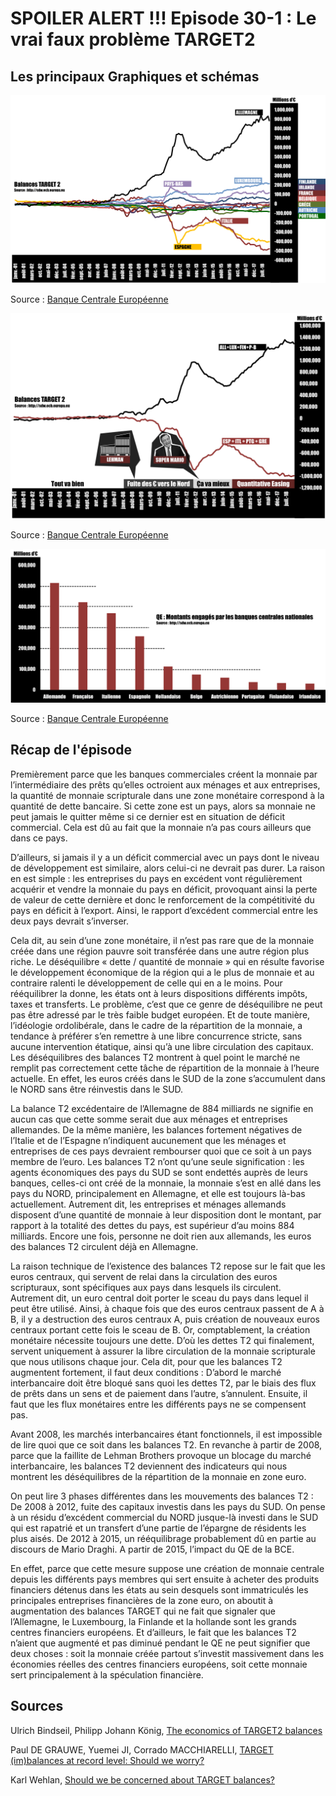 # SPOILER ALERT !!! Episode 30-1 : Le vrai faux problème TARGET2

## Les principaux Graphiques et schémas

![Evolution des balances T2](./images/TARGET2.png "Evolution des balances T2")

Source : [Banque Centrale Européenne](http://sdw.ecb.europa.eu/browse.do?node=9691112)

![Récap T2](./images/TARGET2_Historique.png "Récap T2")

Source : [Banque Centrale Européenne](http://sdw.ecb.europa.eu/browse.do?node=9691112)

![Montants engagés par les banques centrales nationales européennes dans le cadre du QE](./images/QE_Montant_Par_BC.png "Montants engagés par les banques centrales nationales européennes dans le cadre du QE")

Source : [Banque Centrale Européenne](https://www.ecb.europa.eu/mopo/implement/omt/html/index.en.html#pspp)

## Récap de l'épisode

Premièrement parce que les banques commerciales créent la monnaie par l’intermédiaire des prêts qu’elles octroient aux ménages et aux entreprises, la quantité de monnaie scripturale dans une zone monétaire correspond à la quantité de dette bancaire. Si cette zone est un pays, alors sa monnaie ne peut jamais le quitter même si ce dernier est en situation de déficit commercial. Cela est dû au fait que la monnaie n’a pas cours ailleurs que dans ce pays.

D’ailleurs, si jamais il y a un déficit commercial avec un pays dont le niveau de développement est similaire, alors celui-ci ne devrait pas durer. La raison en est simple : les entreprises du pays en excédent vont régulièrement acquérir et vendre la monnaie du pays en déficit, provoquant ainsi la perte de valeur de cette dernière et donc le renforcement de la compétitivité du pays en déficit à l’export. Ainsi, le rapport d’excédent commercial entre les deux pays devrait s’inverser.

Cela dit, au sein d’une zone monétaire, il n’est pas rare que de la monnaie créée dans une région pauvre soit transférée dans une autre région plus riche. Le déséquilibre « dette / quantité de monnaie » qui en résulte favorise le développement économique de la région qui a le plus de monnaie et au contraire ralenti le développement de celle qui en a le moins. Pour rééquilibrer la donne, les états ont à leurs dispositions différents impôts, taxes et transferts. Le problème, c’est que ce genre de déséquilibre ne peut pas être adressé par le très faible budget européen. Et de toute manière, l’idéologie ordolibérale, dans le cadre de la répartition de la monnaie, a tendance à préférer s’en remettre à une libre concurrence stricte, sans aucune intervention étatique, ainsi qu’à une libre circulation des capitaux. Les déséquilibres des balances T2 montrent à quel point le marché ne remplit pas correctement cette tâche de répartition de la monnaie à l’heure actuelle. En effet, les euros créés dans le SUD de la zone s’accumulent dans le NORD sans être réinvestis dans le SUD.

La balance T2 excédentaire de l’Allemagne de 884 milliards ne signifie en aucun cas que cette somme serait due aux ménages et entreprises allemandes. De la même manière, les balances fortement négatives de l’Italie et de l’Espagne n’indiquent aucunement que les ménages et entreprises de ces pays devraient rembourser quoi que ce soit à un pays membre de l’euro. Les balances T2 n’ont qu’une seule signification : les agents économiques des pays du SUD se sont endettés auprès de leurs banques, celles-ci ont créé de la monnaie, la monnaie s’est en allé dans les pays du NORD, principalement en Allemagne, et elle est toujours là-bas actuellement. Autrement dit, les entreprises et ménages allemands disposent d’une quantité de monnaie à leur disposition dont le montant, par rapport à la totalité des dettes du pays, est supérieur d’au moins 884 milliards. Encore une fois, personne ne doit rien aux allemands, les euros des balances T2 circulent déjà en Allemagne.

La raison technique de l’existence des balances T2 repose sur le fait que les euros centraux, qui servent de relai dans la circulation des euros scripturaux, sont spécifiques aux pays dans lesquels ils circulent. Autrement dit, un euro central doit porter le sceau du pays dans lequel il peut être utilisé. Ainsi, à chaque fois que des euros centraux passent de A à B, il y a destruction des euros centraux A, puis création de nouveaux euros centraux portant cette fois le sceau de B. Or, comptablement, la création monétaire nécessite toujours une dette. D’où les dettes T2 qui finalement, servent uniquement à assurer la libre circulation de la monnaie scripturale que nous utilisons chaque jour.
Cela dit, pour que les balances T2 augmentent fortement, il faut deux conditions :
D’abord le marché interbancaire doit être bloqué sans quoi les dettes T2, par le biais des flux de prêts dans un sens et de paiement dans l’autre, s’annulent. Ensuite, il faut que les flux monétaires entre les différents pays ne se compensent pas.

Avant 2008, les marchés interbancaires étant fonctionnels, il est impossible de lire quoi que ce soit dans les balances T2. En revanche à partir de 2008, parce que la faillite de Lehman Brothers provoque un blocage du marché interbancaire, les balances T2 deviennent des indicateurs qui nous montrent les déséquilibres de la répartition de la monnaie en zone euro.

On peut lire 3 phases différentes dans les mouvements des balances T2 :
De 2008 à 2012, fuite des capitaux investis dans les pays du SUD. On pense à un résidu d’excédent commercial du NORD jusque-là investi dans le SUD qui est rapatrié et un transfert d’une partie de l’épargne de résidents les plus aisés. De 2012 à 2015, un rééquilibrage probablement dû en partie au discours de Mario Draghi. A partir de 2015, l’impact du QE de la BCE. 

En effet, parce que cette mesure suppose une création de monnaie centrale depuis les différents pays membres qui sert ensuite à acheter des produits financiers détenus dans les états au sein desquels sont immatriculés les principales entreprises financières de la zone euro, on aboutit à augmentation des balances TARGET qui ne fait que signaler que l’Allemagne, le Luxembourg, la Finlande et la hollande sont les grands centres financiers européens.
Et d’ailleurs, le fait que les balances T2 n’aient que augmenté et pas diminué pendant le QE ne peut signifier que deux choses : soit la monnaie créée partout s’investit massivement dans les économies réelles des centres financiers européens, soit cette monnaie sert principalement à la spéculation financière.

## Sources

Ulrich Bindseil, Philipp Johann König, [The economics of TARGET2 balances](http://sfb649.wiwi.hu-berlin.de/papers/pdf/SFB649DP2011-035.pdf)

Paul DE GRAUWE, Yuemei JI, Corrado MACCHIARELLI, [TARGET (im)balances at record level: Should we worry?](http://www.europarl.europa.eu/RegData/etudes/IDAN/2017/607365/IPOL_IDA(2017)607365_EN.pdf)


Karl Wehlan, [Should we be concerned about TARGET balances?](http://www.europarl.europa.eu/RegData/etudes/IDAN/2017/607365/IPOL_IDA(2017)607365_EN.pdf)

